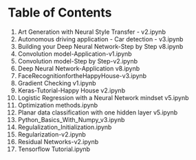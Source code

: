 # Table of Contents
1. Art Generation with Neural Style Transfer - v2.ipynb
2. Autonomous driving application - Car detection - v3.ipynb
3. Building your Deep Neural Network-Step by Step v8.ipynb
4. Convolution model-Application-v1.ipynb
5. Convolution model-Step by Step-v2.ipynb
6. Deep Neural Network-Application v8.ipynb
7. FaceRecognitionfortheHappyHouse-v3.ipynb
8. Gradient Checking v1.ipynb
9. Keras-Tutorial-Happy House v2.ipynb
10. Logistic Regression with a Neural Network mindset v5.ipynb
11. Optimization methods.ipynb
12. Planar data classification with one hidden layer v5.ipynb
13. Python_Basics_With_Numpy_v3.ipynb
14. Regulalization_Initialization.ipynb
15. Regularization-v2.ipynb
16. Residual Networks-v2.ipynb
17. Tensorflow Tutorial.ipynb
